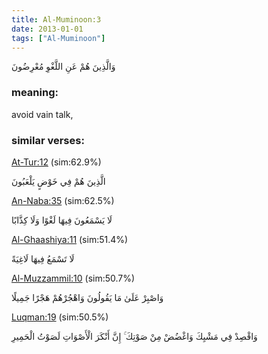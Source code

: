 ```yaml
---
title: Al-Muminoon:3
date: 2013-01-01
tags: ["Al-Muminoon"]
---
```

وَالَّذِينَ هُمْ عَنِ اللَّغْوِ مُعْرِضُونَ
### meaning: 
avoid vain talk,
### similar verses: 

[At-Tur:12](/52/12) (sim:62.9%)

الَّذِينَ هُمْ فِي خَوْضٍ يَلْعَبُونَ

[An-Naba:35](/78/35) (sim:62.5%)

لَا يَسْمَعُونَ فِيهَا لَغْوًا وَلَا كِذَّابًا

[Al-Ghaashiya:11](/88/11) (sim:51.4%)

لَا تَسْمَعُ فِيهَا لَاغِيَةً

[Al-Muzzammil:10](/73/10) (sim:50.7%)

وَاصْبِرْ عَلَىٰ مَا يَقُولُونَ وَاهْجُرْهُمْ هَجْرًا جَمِيلًا

[Luqman:19](/31/19) (sim:50.5%)

وَاقْصِدْ فِي مَشْيِكَ وَاغْضُضْ مِنْ صَوْتِكَ ۚ إِنَّ أَنْكَرَ الْأَصْوَاتِ لَصَوْتُ الْحَمِيرِ
